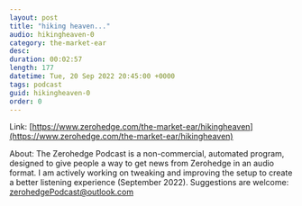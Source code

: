 ```yaml
---
layout: post
title: "hiking heaven..."
audio: hikingheaven-0
category: the-market-ear
desc: 
duration: 00:02:57
length: 177
datetime: Tue, 20 Sep 2022 20:45:00 +0000
tags: podcast
guid: hikingheaven-0
order: 0
---
```



Link: [https://www.zerohedge.com/the-market-ear/hikingheaven](https://www.zerohedge.com/the-market-ear/hikingheaven)

About: The Zerohedge Podcast is a non-commercial, automated program, designed to give people a way to get news from Zerohedge in an audio format.  I am actively working on tweaking and improving the setup to create a better listening experience (September 2022).  Suggestions are welcome: [zerohedgePodcast@outlook.com](mailto:zerohedgePodcast@outlook.com)
